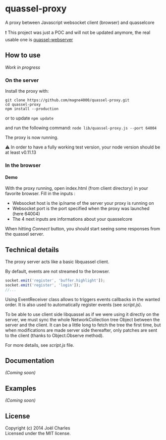 # quassel-proxy

A proxy between Javascript websocket client (browser) and quasselcore

:heavy_exclamation_mark: This project was just a POC and will not be updated anymore, the real usable one is [quassel-webserver](https://github.com/magne4000/quassel-webserver)

## How to use
_Work in progress_
### On the server
Install the proxy with: 
```
git clone https://github.com/magne4000/quassel-proxy.git
cd quassel-proxy
npm install --production
```
or to update `npm update`

and run the following command: `node lib/quassel-proxy.js --port 64004`

The proxy is now running.

:warning: In order to have a fully working test version, your node version should be at least v0.11.13

### In the browser
#### Demo
With the proxy running, open index.html (from client directory) in your favorite browser.
Fill in the inputs :
* Websocket host is the ip/name of the server your proxy is running on
* Websocket port is the port specified when the proxy was launched (here 64004)
* The 4 next inputs are informations about your quasselcore

When hitting _Connect_ button, you should start seeing some responses from the quassel server.

## Technical details
The proxy server acts like a basic libquassel client.

By default, events are not streamed to the browser.

```javascript
socket.emit('register', 'buffer.highlight']);
socket.emit('register', 'login']);
//...
```

Using EventReceiver class allows to triggers events callbacks in the wanted order. It is also used to automatically register events (see _script.js_).

To be able to use client side libquassel as if we were using it directly on the server, we must sync the whole NetworkCollection tree Object between the server and the client.
It can be a little long to fetch the tree the first time, but when modifications are made server side thereafter, only patches are sent to the client (thanks to Object.Observe method).

For more details, see _script.js_ file.

## Documentation
_(Coming soon)_

## Examples
_(Coming soon)_

## License
Copyright (c) 2014 Joël Charles  
Licensed under the MIT license.
